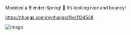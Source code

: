 Modeled a Blender-Spring! 🌸 It’s looking nice and bouncy!

https://thangs.com/mythangs/file/1124538

![image](https://github.com/user-attachments/assets/f839b037-916a-486b-b205-afae6bafa4d5)
